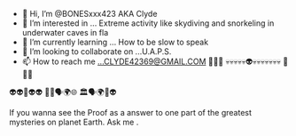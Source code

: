 - 👋 Hi, I’m @BONESxxx423 AKA Clyde
- 👀 I’m interested in ... Extreme activity like skydiving  and snorkeling in underwater caves in fla
- 🌱 I’m currently learning ... How to be slow to speak
- 💞️ I’m looking to collaborate on ...U.A.P.S.
- 📫 How to reach me ...CLYDE42369@GMAIL.COM 
🙉🙈🙊   💀💀💀💀💀👽💀💀💀💀💀💀💀 🙉🙈🙊
<!---⭐️⭐️⭐️⭐️⭐️⭐️⭐️⭐️⭐️⭐️⭐️⭐️⭐️⭐️⭐️⭐️⭐️
BONESxxx423/BONESxxx423 is a ✨ special ✨ repository because its `README.md` (this file) appears on your GitHub profile.
You can click the Preview link to take a look at your changes.
--->👽👽🤷👽👽    👨‍💻🗣🌍🌐    🏛🗣🌍🚫👽
If you wanna see the Proof as a answer to one part of the greatest mysteries on planet Earth. Ask me .
